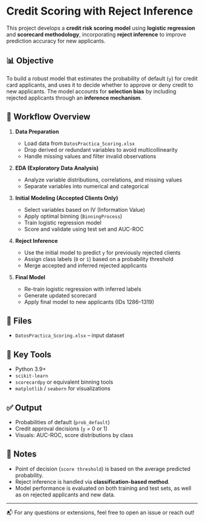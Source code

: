 # Credit Scoring with Reject Inference

This project develops a **credit risk scoring model** using **logistic regression** and **scorecard methodology**, incorporating **reject inference** to improve prediction accuracy for new applicants.

## 📊 Objective

To build a robust model that estimates the probability of default (`y`) for credit card applicants, and uses it to decide whether to approve or deny credit to new applicants. The model accounts for **selection bias** by including rejected applicants through an
**inference mechanism**.

## 🔁 Workflow Overview

1. **Data Preparation**
   - Load data from `DatosPractica_Scoring.xlsx`
   - Drop derived or redundant variables to avoid multicollinearity
   - Handle missing values and filter invalid observations

2. **EDA (Exploratory Data Analysis)**
   - Analyze variable distributions, correlations, and missing values
   - Separate variables into numerical and categorical

3. **Initial Modeling (Accepted Clients Only)**
   - Select variables based on IV (Information Value)
   - Apply optimal binning (`BinningProcess`)
   - Train logistic regression model
   - Score and validate using test set and AUC-ROC

4. **Reject Inference**
   - Use the initial model to predict `y` for previously rejected clients
   - Assign class labels (`0` or `1`) based on a probability threshold
   - Merge accepted and inferred rejected applicants

5. **Final Model**
   - Re-train logistic regression with inferred labels
   - Generate updated scorecard
   - Apply final model to new applicants (IDs 1286–1319)

## 📁 Files

- `DatosPractica_Scoring.xlsx` – input dataset

## 🧪 Key Tools

- Python 3.9+
- `scikit-learn`
- `scorecardpy` or equivalent binning tools
- `matplotlib` / `seaborn` for visualizations

## ✅ Output

- Probabilities of default (`prob_default`)
- Credit approval decisions (`y` = 0 or 1)
- Visuals: AUC-ROC, score distributions by class

## 📌 Notes

- Point of decision (`score threshold`) is based on the average predicted probability.
- Reject inference is handled via **classification-based method**.
- Model performance is evaluated on both training and test sets, as well as on rejected applicants and new data.


---

📬 For any questions or extensions, feel free to open an issue or reach out!

